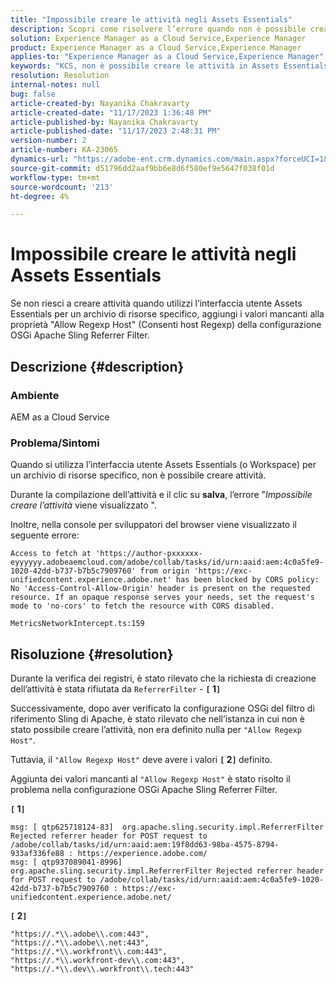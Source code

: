 ```yaml
---
title: "Impossibile creare le attività negli Assets Essentials"
description: Scopri come risolvere l’errore quando non è possibile creare le attività negli Assets Essentials. Aggiungi valori mancanti alla proprietà "Allow Regexp Host" (Consenti host Regexp).
solution: Experience Manager as a Cloud Service,Experience Manager
product: Experience Manager as a Cloud Service,Experience Manager
applies-to: "Experience Manager as a Cloud Service,Experience Manager"
keywords: "KCS, non è possibile creare le attività in Assets Essentials, AEM as a Cloud Service, Workspace"
resolution: Resolution
internal-notes: null
bug: false
article-created-by: Nayanika Chakravarty
article-created-date: "11/17/2023 1:36:48 PM"
article-published-by: Nayanika Chakravarty
article-published-date: "11/17/2023 2:48:31 PM"
version-number: 2
article-number: KA-23065
dynamics-url: "https://adobe-ent.crm.dynamics.com/main.aspx?forceUCI=1&pagetype=entityrecord&etn=knowledgearticle&id=715f8f59-4e85-ee11-8179-6045bd0065b6"
source-git-commit: d51796dd2aaf9bb6e8d6f580ef9e5647f038f01d
workflow-type: tm+mt
source-wordcount: '213'
ht-degree: 4%

---
```


# Impossibile creare le attività negli Assets Essentials


Se non riesci a creare attività quando utilizzi l’interfaccia utente Assets Essentials per un archivio di risorse specifico, aggiungi i valori mancanti alla proprietà &quot;Allow Regexp Host&quot; (Consenti host Regexp) della configurazione OSGi Apache Sling Referrer Filter.

## Descrizione {#description}


### Ambiente

AEM as a Cloud Service

### Problema/Sintomi

Quando si utilizza l’interfaccia utente Assets Essentials (o Workspace) per un archivio di risorse specifico, non è possibile creare attività.

Durante la compilazione dell’attività e il clic su <b>salva</b>, l’errore &quot;*Impossibile creare l’attività* viene visualizzato &quot;.

Inoltre, nella console per sviluppatori del browser viene visualizzato il seguente errore:


```
Access to fetch at 'https://author-pxxxxxx-eyyyyyy.adobeaemcloud.com/adobe/collab/tasks/id/urn:aaid:aem:4c0a5fe9-1020-42dd-b737-b7b5c7909760' from origin 'https://exc-unifiedcontent.experience.adobe.net' has been blocked by CORS policy: 
No 'Access-Control-Allow-Origin' header is present on the requested resource. If an opaque response serves your needs, set the request's mode to 'no-cors' to fetch the resource with CORS disabled.

MetricsNetworkIntercept.ts:159
```



## Risoluzione {#resolution}


Durante la verifica dei registri, è stato rilevato che la richiesta di creazione dell’attività è stata rifiutata da `ReferrerFilter` - <b>`[` 1`]` </b>

Successivamente, dopo aver verificato la configurazione OSGi del filtro di riferimento Sling di Apache, è stato rilevato che nell’istanza in cui non è stato possibile creare l’attività, non era definito nulla per `"Allow Regexp Host"`.

Tuttavia, il `"Allow Regexp Host"` deve avere i valori <b>`[` 2`]` </b> definito.

Aggiunta dei valori mancanti al `"Allow Regexp Host"` è stato risolto il problema nella configurazione OSGi Apache Sling Referrer Filter.

<b>`[` 1`]` </b>


```
msg: [ qtp625718124-83]  org.apache.sling.security.impl.ReferrerFilter Rejected referrer header for POST request to /adobe/collab/tasks/id/urn:aaid:aem:19f8dd63-98ba-4575-8794-933af336fe88 : https://experience.adobe.com/
msg: [ qtp937089041-8996]  org.apache.sling.security.impl.ReferrerFilter Rejected referrer header for POST request to /adobe/collab/tasks/id/urn:aaid:aem:4c0a5fe9-1020-42dd-b737-b7b5c7909760 : https://exc-unifiedcontent.experience.adobe.net/
```


<b>`[` 2`]` </b>


```
"https://.*\\.adobe\\.com:443",
"https://.*\\.adobe\\.net:443",
"https://.*\\.workfront\\.com:443",
"https://.*\\.workfront-dev\\.com:443",
"https://.*\\.dev\\.workfront\\.tech:443"
```

